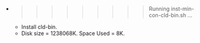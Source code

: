 * >>>>>>>>> Running inst-min-con-cld-bin.sh ...
  * Install cld-bin.
  * Disk size = 1238068K. Space Used = 8K.

